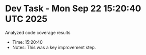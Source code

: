 # Dev Task - Mon Sep 22 15:20:40 UTC 2025
Analyzed code coverage results
- Time: 15:20:40
- Notes: This was a key improvement step.
